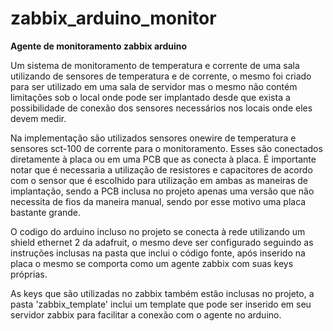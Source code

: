 zabbix_arduino_monitor
=========


**Agente de monitoramento zabbix arduino**

Um sistema de monitoramento de temperatura e corrente de uma sala utilizando de sensores de temperatura e de corrente, o mesmo foi criado para ser utilizado em uma sala de servidor mas o mesmo não contém limitações sob o local onde pode ser implantado desde que exista a possibilidade de conexão dos sensores necessários nos locais onde eles devem medir.

Na implementação são utilizados sensores onewire de temperatura e sensores sct-100 de corrente para o monitoramento. Esses são conectados diretamente à placa ou em uma PCB que as conecta à placa. É importante notar que é necessaria a utilização de resistores e capacitores de acordo com o sensor que é escolhido para utilização em ambas as maneiras de implantação, sendo a PCB inclusa no projeto apenas uma versão que não necessita de fios da maneira manual, sendo por esse motivo uma placa bastante grande.

O codigo do arduino incluso no projeto se conecta à rede utilizando um shield ethernet 2 da adafruit, o mesmo deve ser configurado seguindo as instruções inclusas na pasta que inclui o código fonte, após inserido na placa o mesmo se comporta como um agente zabbix com suas keys próprias.

As keys que são utilizadas no zabbix também estão inclusas no projeto, a pasta 'zabbix_template' inclui um template que pode ser inserido em seu servidor zabbix para facilitar a conexão com o agente no arduino.
